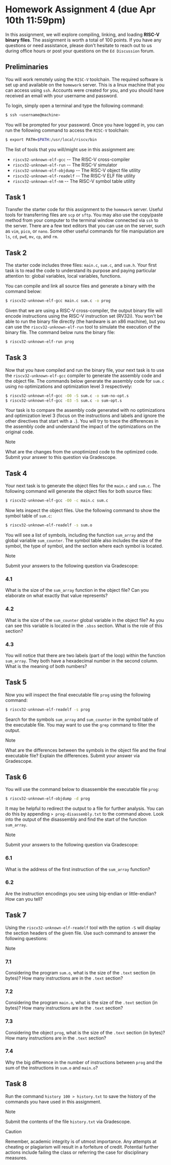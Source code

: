 # Homework Assignment 4 (due Apr 10th 11:59pm)

In this assignment, we will explore compiling, linking, and loading **RISC-V binary files**. 
The assignment is worth a total of 100 points.  If you have any questions or need 
assistance, please don't hesitate to reach out to us during office hours or post 
your questions on the `Ed Discussion` forum.

## Preliminaries

You will work remotely using the `RISC-V` toolchain.  The required software is
set up and available on the `homework` server.  This is a linux machine that
you can access using `ssh`.  Accounts were created for you, and you should have
received an email with your username and password.

To login, simply open a terminal and type the following command:

```bash
$ ssh <username@machine>
```

You will be prompted for your password.  Once you have logged in, you can
run the following command to access the `RISC-V` toolchain:

```bash
$ export PATH=$PATH:/usr/local/riscv/bin
```

The list of tools that you will/might use in this assignment are:

- `riscv32-unknown-elf-gcc` -- The RISC-V cross-compiler
- `riscv32-unknown-elf-run` -- The RISC-V simulator
- `riscv32-unknown-elf-objdump` -- The RISC-V object file utility
- `riscv32-unknown-elf-readelf` -- The RISC-V ELF file utility
- `riscv32-unknown-elf-nm` -- The RISC-V symbol table utility

## Task 1

Transfer the starter code for this assignment to the `homework` server.
Useful tools for transferring files are `scp` or `sftp`.  You may also
use the copy/paste method from your computer to the terminal window
connected via `ssh` to the server.  There are a few text editors that
you can use on the server, such as `vim`, `pico`, or `nano`. Some other
useful commands for file manipulation are `ls`, `cd`, `pwd`, `mv`, 
`cp`, and `rm`.

## Task 2

The starter code includes three files: `main.c`, `sum.c`, and `sum.h`.
Your first task is to read the code to understand its purpose and 
paying particular attention to: global variables, local variables, 
functions.

You can compile and link all source files and generate a binary
 with the command below:

```bash
$ riscv32-unknown-elf-gcc main.c sum.c -o prog
```

Given that we are using a RISC-V cross-compiler, the output binary
file will encode instructions using the RISC-V instruction set (RV32i).
You won't be able to run the binary file directly (the hardware is 
an x86 machine), but you can use the `riscv32-unknown-elf-run` tool 
to simulate the execution of the binary file.  The command below
runs the binary file:

```bash
$ riscv32-unknown-elf-run prog
```

## Task 3

Now that you have compiled and run the binary file, your next task is to
use the `riscv32-unknown-elf-gcc` compiler to generate the assembly code
and the object file.  The commands below generate the assembly code for 
`sum.c` using no optimizations and optimization level 3 respectively: 

```bash
$ riscv32-unknown-elf-gcc -O0 -S sum.c -o sum-no-opt.s
$ riscv32-unknown-elf-gcc -O3 -S sum.c -o sum-opt.s
```

Your task is to compare the assembly code generated with no optimizations
and optimization level 3 (focus on the instructions and labels and ignore 
the other directives that start with a `.`).  You will try to trace the 
differences in the assembly code and understand the impact of the 
optimizations on the original code. 

>[!Note]
> What are the changes from the unoptimized code to the optimized code.
> Submit your answer to this question via Gradescope.

## Task 4

Your next task is to generate the object files for the `main.c` and `sum.c`.
The following command will generate the object files for both source files:

```bash
$ riscv32-unknown-elf-gcc -O0 -c main.c sum.c
```
Now lets inspect the object files.  Use the following command to show the
symbol table of `sum.c`:

```bash
$ riscv32-unknown-elf-readelf -s sum.o
``` 

You will see a list of symbols, including the function `sum_array` and the global
variable `sum_counter`.  The symbol table also includes the size of the symbol,
the type of symbol, and the section where each symbol is located.

>[!Note]
> Submit your answers to the following question via Gradescope: 
>
> ### 4.1
> What is the size of the `sum_array` function in the object file? Can you elaborate
> on what exactly that value represents?
>
> ### 4.2
> What is the size of the `sum_counter` global variable in the object file? As you 
> can see this variable is located in the `.sbss` section.  What is the role of
> this section?
>
> ### 4.3
> You will notice that there are two labels (part of the loop) within the function
> `sum_array`.  They both have a hexadecimal number in the second column.  What is 
> the meaning of both numbers?

## Task 5

Now you will inspect the final executable file `prog` using the following command:

```bash
$ riscv32-unknown-elf-readelf -s prog
```

Search for the symbols `sum_array` and `sum_counter` in the symbol table of the
executable file.  You may want to use the `grep` command to filter the output.

>[!Note]
> What are the differences between the symbols in the object file and the 
> final executable file?  Explain the differences.  Submit your answer 
> via Gradescope.

## Task 6

You will use the command below to disassemble the executable file `prog`:

```bash
$ riscv32-unknown-elf-objdump -d prog
```

It may be helpful to redirect the output to a file for further analysis.
You can do this by appending `> prog-disassembly.txt` to the command above.
Look into the output of the disassembly and find the start of the function 
`sum_array`.  

>[!Note]
> Submit your answers to the following question via Gradescope: 
>
> ### 6.1
> What is the address of the first instruction of the `sum_array` function?
> 
> ### 6.2
> Are the instruction encodings you see using big-endian or little-endian?
> How can you tell?

## Task 7

Using the `riscv32-unknown-elf-readelf` tool with the option `-S` will 
display the section headers of the given file.  Use such command to
answer the following questions:

>[!Note]
> 
> ### 7.1
> Considering the program `sum.o`, what is the size of the `.text` section
> (in bytes)?  How many instructions are in the `.text` section?
> 
> ### 7.2
> Considering the program `main.o`, what is the size of the `.text` section
> (in bytes)?  How many instructions are in the `.text` section?
> 
> ### 7.3
> Considering the object `prog`, what is the size of the `.text` section
> (in bytes)?  How many instructions are in the `.text` section?
> 
> ### 7.4
> Why the big difference in the number of instructions between `prog` and
> the sum of the instructions in `sum.o` and `main.o`?

## Task 8
Run the command `history 100 > history.txt` to save the history of the commands
you have used in this assignment.

>[!Note]
> Submit the contents of the file `history.txt` via Gradescope.

> [!CAUTION]
> Remember, academic integrity is of utmost importance.  Any attempts at
> cheating or plagiarism will result in a forfeiture of credit.  Potential
> further actions include failing the class or referring the case for
> disciplinary measures.
